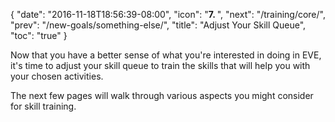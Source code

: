 {
  "date": "2016-11-18T18:56:39-08:00",
  "icon": "<b>7. </b>",
  "next": "/training/core/",
  "prev": "/new-goals/something-else/",
  "title": "Adjust Your Skill Queue",
  "toc": "true"
}

Now that you have a better sense of what you're interested in doing in EVE,
it's time to adjust your skill queue to train the skills that will help you
with your chosen activities.

The next few pages will walk through various aspects you might consider
for skill training.
